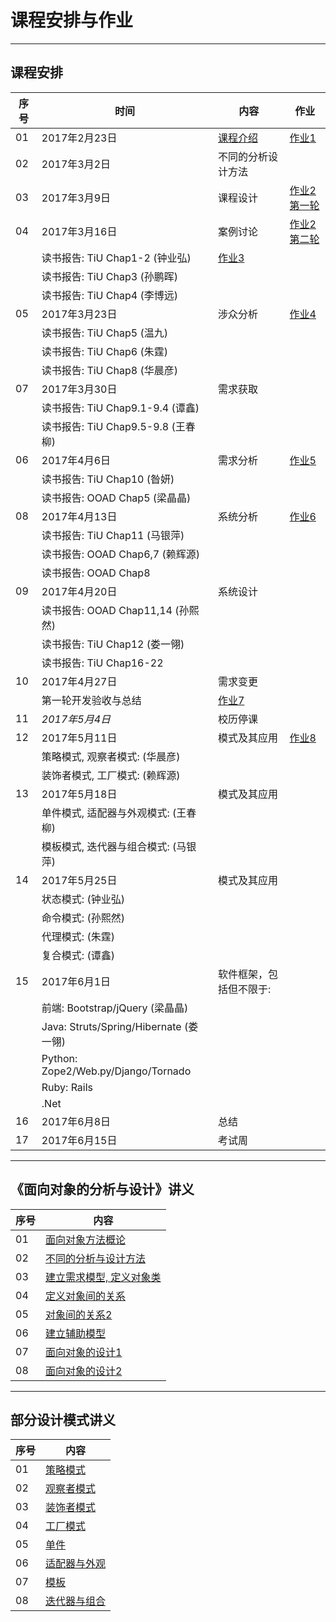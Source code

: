 课程安排与作业
=============

---

## 课程安排

序号 | 时间  |  内容 | 作业
-- | --- | ---------- | ----
01 | 2017年2月23日 | [课程介绍](slides/chap00.pdf) | [作业1](assign.md#assign1)
02 | 2017年3月2日  | 不同的分析设计方法  |
03 | 2017年3月9日  | 课程设计 | [作业2第一轮](assign.md#assign2)
04 | 2017年3月16日 | 案例讨论 | [作业2第二轮](assign.md#assign2)
   |               | 读书报告: TiU Chap1-2 (钟业弘) | [作业3](assign.md#assign3)
   |               | 读书报告: TiU Chap3 (孙鹏晖) |
   |               | 读书报告: TiU Chap4 (李博远) |
05 | 2017年3月23日 | 涉众分析 | [作业4](assign.md#assign4)
   |               | 读书报告: TiU Chap5 (温九) |
   |               | 读书报告: TiU Chap6 (朱霆) |
   |               | 读书报告: TiU Chap8 (华晨彦) |
07 | 2017年3月30日 | 需求获取 | 
   |               | 读书报告: TiU Chap9.1-9.4 (谭鑫) |
   |               | 读书报告: TiU Chap9.5-9.8 (王春柳) |
06 | 2017年4月6日  | 需求分析 | [作业5](assign.md#assign5)
   |               | 读书报告: TiU Chap10 (昝妍) |
   |               | 读书报告: OOAD Chap5 (梁晶晶) |
08 | 2017年4月13日 | 系统分析 | [作业6](assign.md#assign6)
   |               | 读书报告: TiU Chap11 (马银萍) |
   |               | 读书报告: OOAD Chap6,7 (赖辉源) |
   |               | 读书报告: OOAD Chap8 |
09 | 2017年4月20日 | 系统设计 |
   |               | 读书报告: OOAD Chap11,14 (孙熙然)|
   |               | 读书报告: TiU Chap12 (娄一翎) |
   |               | 读书报告: TiU Chap16-22  |
10 | 2017年4月27日 | 需求变更 | 
   |               | 第一轮开发验收与总结 | [作业7](assign.md#assign7)
11 | _2017年5月4日_  | 校历停课 |
12 | 2017年5月11日 | 模式及其应用      | [作业8](assign.md#assign8)
   |               | 策略模式, 观察者模式: (华晨彦)      |
   |               | 装饰者模式, 工厂模式: (赖辉源)      |
13 | 2017年5月18日 | 模式及其应用  |
   |               | 单件模式, 适配器与外观模式: (王春柳)  |
   |               | 模板模式, 迭代器与组合模式: (马银萍)  |
14 | 2017年5月25日 | 模式及其应用    |
   |               | 状态模式: (钟业弘) |
   |               | 命令模式: (孙熙然) |
   |               | 代理模式: (朱霆) |
   |               | 复合模式: (谭鑫) |
15 | 2017年6月1日  | 软件框架，包括但不限于:  |
   |               | 前端: Bootstrap/jQuery (梁晶晶) |
   |               | Java: Struts/Spring/Hibernate (娄一翎) |
   |               | Python: Zope2/Web.py/Django/Tornado    |
   |               | Ruby: Rails  |
   |               | .Net   |
16 | 2017年6月8日  | 总结    |
17 | 2017年6月15日 | 考试周  <!--[Sample](slides/sample.pdf)--> |

---

## 《面向对象的分析与设计》讲义

序号 | 内容 
-- | ---------- 
01 | [面向对象方法概论](slides/chap01.pdf)
02 | [不同的分析与设计方法](slides/chap02.pdf)
03 | [建立需求模型, 定义对象类](slides/chap03.pdf)
04 | [定义对象间的关系](slides/chap04.pdf)
05 | [对象间的关系2](slides/chap05.pdf)
06 | [建立辅助模型](slides/chap06.pdf)
07 | [面向对象的设计1](slides/chap07.pdf)
08 | [面向对象的设计2](slides/chap08.pdf)

---

## 部分设计模式讲义

序号 | 内容 
-- | ---------- 
01 | [策略模式](slides/dp00.pdf) 
02 | [观察者模式](slides/dp01.pdf)
03 | [装饰者模式](slides/dp02.pdf) 
04 | [工厂模式](slides/dp03.pdf)
05 | [单件](slides/dp04.pdf)
06 | [适配器与外观](slides/dp05.pdf)
07 | [模板](slides/dp06.pdf)
08 | [迭代器与组合](slides/dp07.pdf)
